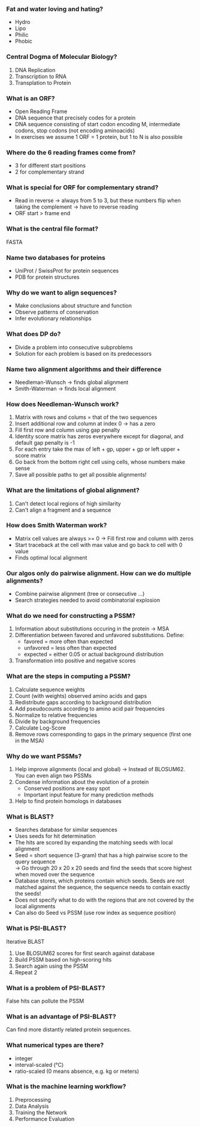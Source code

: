 ### Fat and water loving and hating?
- Hydro
- Lipo
- Philic
- Phobic

### Central Dogma of Molecular Biology?
1. DNA Replication
2. Transcription to RNA
3. Transplation to Protein

### What is an ORF?
- Open Reading Frame
- DNA sequence that precisely codes for a protein
- DNA sequence consisting of start codon encoding M, intermediate codons, stop codons (not encoding aminoacids)
- In exercises we assume 1 ORF = 1 protein, but 1 to N is also possible

### Where do the 6 reading frames come from?
- 3 for different start positions
- 2 for complementary strand

### What is special for ORF for complementary strand?
- Read in reverse -> always from 5 to 3, but these numbers flip when taking the complement -> have to reverse reading
- ORF start > frame end

### What is the central file format? 
FASTA

### Name two databases for proteins
- UniProt / SwissProt for protein sequences
- PDB for protein structures

### Why do we want to align sequences?
- Make conclusions about structure and function
- Observe patterns of conservation
- Infer evolutionary relationships

### What does DP do?
- Divide a problem into consecutive subproblems
- Solution for each problem is based on its predecessors

### Name two alignment algorithms and their difference
- Needleman-Wunsch -> finds global alignment
- Smith-Waterman -> finds local alignment

### How does Needleman-Wunsch work?
1. Matrix with rows and colums = that of the two sequences  
2. Insert additional row and column at index 0 -> has a zero
3. Fill first row and column using gap penalty
3. Identity score matrix has zeros everywhere except for diagonal, and default gap penalty is -1
4. For each entry take the max of left + gp, upper + gp or left upper + score matrix
5. Go back from the bottom right cell using cells, whose numbers make sense
6. Save all possible paths to get all possible alignments!

### What are the limitations of global alignment?
1. Can't detect local regions of high similarity
3. Can't align a fragment and a sequence

### How does Smith Waterman work?
- Matrix cell values are always >= 0 -> Fill first row and column with zeros
- Start traceback at the cell with max value and go back to cell with 0 value
- Finds optimal local alignment

### Our algos only do pairwise alignment. How can we do multiple alignments?
- Combine pairwise alignment (tree or consecutive ...)
- Search strategies needed to avoid combinatorial explosion

### What do we need for constructing a PSSM?
1. Information about substitutions occuring in the protein -> MSA
2. Differentiation between favored and unfavored substitutions. Define:
   - favored = more often than expected
   - unfavored = less often than expected
   - expected = either 0.05 or actual background distribution
3. Transformation into positive and negative scores

### What are the steps in computing a PSSM?
1. Calculate sequence weights
2. Count (with weights) observed amino acids and gaps
3. Redistribute gaps according to background distribution
4. Add pseudocounts according to amino acid pair frequencies
5. Normalize to relative frequencies
6. Divide by background frequencies
7. Calculate Log-Score
8. Remove rows corresponding to gaps in the primary sequence (first one in the MSA)

### Why do we want PSSMs?
1. Help improve alignments (local and global) -> Instead of BLOSUM62. You can even align two PSSMs
2. Condense information about the evolution of a protein
   - Conserved positions are easy spot
   - Important input feature for many prediction methods
3. Help to find protein homologs in databases

### What is BLAST?
- Searches database for similar sequences
- Uses seeds for hit determination
- The hits are scored by expanding the matching seeds with local alignment
- Seed = short sequence (3-gram) that has a high pairwise score to the query sequence  
  -> Go through 20 x 20 x 20 seeds and find the seeds that score highest when moved over the sequence
- Database stores, which proteins contain which seeds. Seeds are not matched against the sequence, the sequence needs to contain exactly the seeds!
- Does not specify what to do with the regions that are not covered by the local alignments
- Can also do Seed vs PSSM (use row index as sequence position)

### What is PSI-BLAST?
Iterative BLAST
1. Use BLOSUM62 scores for first search against database
2. Build PSSM based on high-scoring hits
3. Search again using the PSSM
4. Repeat 2

### What is a problem of PSI-BLAST?
False hits can pollute the PSSM

### What is an advantage of PSI-BLAST?
Can find more distantly related protein sequences.

### What numerical types are there?
- integer
- interval-scaled (°C)
- ratio-scaled (0 means absence, e.g. kg or meters)

### What is the machine learning workflow?
1. Preprocessing
2. Data Analysis
3. Training the Network
4. Performance Evaluation
